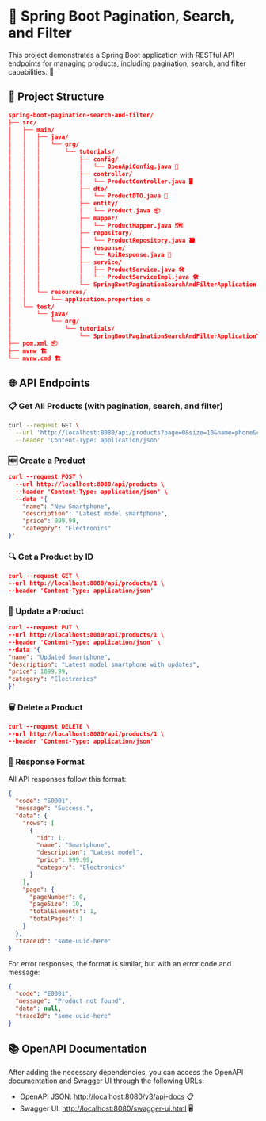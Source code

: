 # 🌟 Spring Boot Pagination, Search, and Filter

This project demonstrates a Spring Boot application with RESTful API endpoints for managing products, including pagination, search, and filter capabilities. 🚀

## 📁 Project Structure

```json
spring-boot-pagination-search-and-filter/
├── src/
│   ├── main/
│   │   ├── java/
│   │   │   └── org/
│   │   │       └── tutorials/
│   │   │           ├── config/
│   │   │           │   └── OpenApiConfig.java 🔧
│   │   │           ├── controller/
│   │   │           │   └── ProductController.java 🖥️
│   │   │           ├── dto/
│   │   │           │   └── ProductDTO.java 📝
│   │   │           ├── entity/
│   │   │           │   └── Product.java 📦
│   │   │           ├── mapper/
│   │   │           │   └── ProductMapper.java 🗺️
│   │   │           ├── repository/
│   │   │           │   └── ProductRepository.java 🗃️
│   │   │           ├── response/
│   │   │           │   └── ApiResponse.java 📩
│   │   │           ├── service/
│   │   │           │   ├── ProductService.java 🛠️
│   │   │           │   └── ProductServiceImpl.java 🛠️
│   │   │           └── SpringBootPaginationSearchAndFilterApplication.java 🚀
│   │   └── resources/
│   │       └── application.properties ⚙️
│   └── test/
│       └── java/
│           └── org/
│               └── tutorials/
│                   └── SpringBootPaginationSearchAndFilterApplicationTests.java 🧪
├── pom.xml 📦
├── mvnw 🏗️
└── mvnw.cmd 🏗️
```

## 🌐 API Endpoints

### 📋 Get All Products (with pagination, search, and filter)

```bash
curl --request GET \
  --url 'http://localhost:8080/api/products?page=0&size=10&name=phone&category=Electronics&minPrice=500&maxPrice=1000' \
  --header 'Content-Type: application/json'
```

### 🆕 Create a Product

```json
curl --request POST \
  --url http://localhost:8080/api/products \
  --header 'Content-Type: application/json' \
  --data '{
    "name": "New Smartphone",
    "description": "Latest model smartphone",
    "price": 999.99,
    "category": "Electronics"
}'
```

### 🔍 Get a Product by ID

```json
curl --request GET \
--url http://localhost:8080/api/products/1 \
--header 'Content-Type: application/json'
```

### 🔄 Update a Product

```json
curl --request PUT \
--url http://localhost:8080/api/products/1 \
--header 'Content-Type: application/json' \
--data '{
"name": "Updated Smartphone",
"description": "Latest model smartphone with updates",
"price": 1099.99,
"category": "Electronics"
}'
```

### 🗑️ Delete a Product

```json
curl --request DELETE \
--url http://localhost:8080/api/products/1 \
--header 'Content-Type: application/json'
```

### 📄 Response Format

All API responses follow this format:

```json
{
  "code": "S0001",
  "message": "Success.",
  "data": {
    "rows": [
      {
        "id": 1,
        "name": "Smartphone",
        "description": "Latest model",
        "price": 999.99,
        "category": "Electronics"
      }
    ],
    "page": {
      "pageNumber": 0,
      "pageSize": 10,
      "totalElements": 1,
      "totalPages": 1
    }
  },
  "traceId": "some-uuid-here"
}
```

For error responses, the format is similar, but with an error code and message:

```json
{
  "code": "E0001",
  "message": "Product not found",
  "data": null,
  "traceId": "some-uuid-here"
}
```

## 📚 OpenAPI Documentation

After adding the necessary dependencies, you can access the OpenAPI documentation and Swagger UI through the following URLs:

- OpenAPI JSON: [http://localhost:8080/v3/api-docs](http://localhost:8080/v3/api-docs) 📋
- Swagger UI: [http://localhost:8080/swagger-ui.html](http://localhost:8080/swagger-ui.html) 🖥️